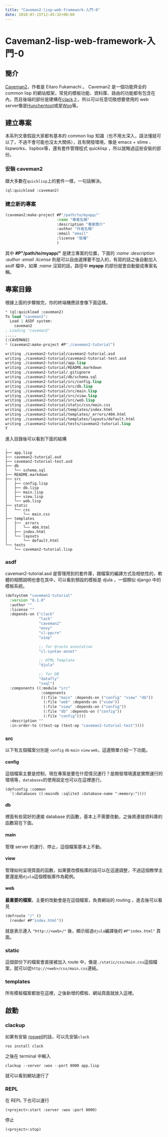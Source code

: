 ```yaml
---
title: "Caveman2-lisp-web-framework-入門-0"
date: 2018-07-15T12:45:32+08:00
---
```


# Caveman2-lisp-web-framework-入門-0

## 簡介
[Caveman2](https://github.com/fukamachi/caveman)，作者是 Eitaro Fukamachi 。 Caveman2 是一個功能齊全的 common lisp 的網站框架，常見的模板功能、資料庫、路由的功能都有包含在內，而且後端的部份是建構在[clack](https://github.com/fukamachi/clack)上，所以可以任意切換想要使用的 web server像是[Hunchentoot](https://edicl.github.io/hunchentoot/)或是[Woo](https://github.com/fukamachi/woo)等。


## 建立專案
本系列文章假設大家都有基本的 common lisp 知識（也不用太深入，語法懂就可以了，不過不會可能也沒太大關係），且有開發環境，像是 emacs + slime 、lispworks、lispbox等，還有套件管理程式 quicklisp ，所以就略過這些安裝的部份。

### 安裝 caveman2
跟大多數在`quicklisp`上的套件一樣，一句話解決。
``` lisp
(ql:quickload :caveman2)
```

### 建立新的專案
``` lisp
(caveman2:make-project #P"/path/to/myapp/"
                       :name "專案名稱"
                       :description "專案簡介"
                       :author "作者名稱"
                       :email "email"
                       :license "版權"
                       )
``` 
其中 **#P"/path/to/myapp/"** 是建立專案的位置，下面的 *:name* *:description* *:author* *:email* *:license* 則是可以自由選擇要不加入的，有寫的話之後自動加入 asdf 檔中，如果 *:name* 沒寫的話，路徑中 **myapp** 的部份就會自動變成專案名稱。

## 專案目錄
根據上面的步驟做完，你的終端機應該會像下面這樣。
``` lisp
* (ql:quickload :caveman2)
To load "caveman2":
  Load 1 ASDF system:
    caveman2
; Loading "caveman2"
.....
(:CAVEMAN2)
* (caveman2:make-project #P"./caveman2-tutorial")

writing ./caveman2-tutorial/caveman2-tutorial.asd
writing ./caveman2-tutorial/caveman2-tutorial-test.asd
writing ./caveman2-tutorial/app.lisp
writing ./caveman2-tutorial/README.markdown
writing ./caveman2-tutorial/.gitignore
writing ./caveman2-tutorial/db/schema.sql
writing ./caveman2-tutorial/src/config.lisp
writing ./caveman2-tutorial/src/db.lisp
writing ./caveman2-tutorial/src/main.lisp
writing ./caveman2-tutorial/src/view.lisp
writing ./caveman2-tutorial/src/web.lisp
writing ./caveman2-tutorial/static/css/main.css
writing ./caveman2-tutorial/templates/index.html
writing ./caveman2-tutorial/templates/_errors/404.html
writing ./caveman2-tutorial/templates/layouts/default.html
writing ./caveman2-tutorial/tests/caveman2-tutorial.lisp
T
```

進入目錄後可以看到下面的結構
```
.
├── app.lisp
├── caveman2-tutorial.asd
├── caveman2-tutorial-test.asd
├── db
│   └── schema.sql
├── README.markdown
├── src
│   ├── config.lisp
│   ├── db.lisp
│   ├── main.lisp
│   ├── view.lisp
│   └── web.lisp
├── static
│   └── css
│       └── main.css
├── templates
│   ├── _errors
│   │   └── 404.html
│   ├── index.html
│   └── layouts
│       └── default.html
└── tests
    └── caveman2-tutorial.lisp

```
### asdf
caveman2-tutorial.asd 是管理用到的套件庫，跟檔案的編譯方式及相依性的，軟體的相關說明也會在其中，可以看到預設的模板是 djula ，一個類似 django 中的模板系統。
``` lisp
(defsystem "caveman2-tutorial"
  :version "0.1.0"
  :author ""
  :license ""
  :depends-on ("clack"
               "lack"
               "caveman2"
               "envy"
               "cl-ppcre"
               "uiop"

               ;; for @route annotation
               "cl-syntax-annot"

               ;; HTML Template
               "djula"

               ;; for DB
               "datafly"
               "sxql")
  :components ((:module "src"
                :components
                ((:file "main" :depends-on ("config" "view" "db"))
                 (:file "web" :depends-on ("view"))
                 (:file "view" :depends-on ("config"))
                 (:file "db" :depends-on ("config"))
                 (:file "config"))))
  :description ""
  :in-order-to ((test-op (test-op "caveman2-tutorial-test"))))
```
### src
以下有五個檔案分別是 `config` `db` `main` `view` `web`，這邊簡單介紹一下功能。
#### config
這個檔案主要是控制，現在專案是要在什麼情況運行？是開發環境還是實際運行的環境等，`databases`的使用設定也可以在這裡進行。
```
(defconfig :common
  `(:databases ((:maindb :sqlite3 :database-name ":memory:"))))
```
#### db
裡面有些寫好的連接 database 的函數，基本上不需要改動，之後將連接資料庫的函數寫在下面。
#### main
管理 server 的運行、停止，這個檔案基本上不動。
#### view
管理如何呈現頁面的函數，如果要改模板庫的話可以在這邊調整，不過這個教學主要還是用`djula`這個模板庫作為範例。
#### web
**最重要的檔案**，主要的改動會是在這個檔案，負責網站的 routing ，進去後可以看見
``` lisp
(defroute "/" ()
  (render #P"index.html"))
```
就是表示連入 `"http://<web>/"` 後，顯示經過`djula`編譯後的 `#P"index.html"` 頁面。

### static
這個部份下的檔案會直接被加入 route 中，像是`./static/css/main.css`這個檔案，就可以從`http://<web>/css/main.css`連結。

### templates
所有模板檔案都放在這裡，之後新增的模板、網站頁面就放入這裡。

## 啟動
### clackup
如果有安裝 [roswell](https://github.com/roswell/roswell)的話，可以先安裝`clack`
```
ros install clack
```
之後在 terminal 中輸入
```
clackup --server :woo --port 8000 app.lisp
```
就可以看到網站運行了

### REPL
在 REPL 下也可以運行
```
(<project>:start :server :woo :port 8000)
```
停止
```
(<project>:stop)
```
